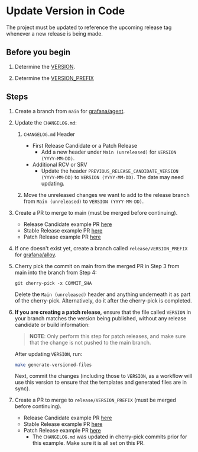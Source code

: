 # Update Version in Code

The project must be updated to reference the upcoming release tag whenever a new release is being made.

## Before you begin

1. Determine the [VERSION](concepts/version.md).

2. Determine the [VERSION_PREFIX](concepts/version.md)

## Steps

1. Create a branch from `main` for [grafana/agent](https://github.com/grafana/agent).

2. Update the `CHANGELOG.md`:

    1. `CHANGELOG.md` Header
        - First Release Candidate or a Patch Release
            - Add a new header under `Main (unreleased)` for `VERSION (YYYY-MM-DD)`.
        - Additional RCV or SRV
            - Update the header `PREVIOUS_RELEASE_CANDIDATE_VERSION (YYYY-MM-DD)` to `VERSION (YYYY-MM-DD)`. The date may need updating.

    2. Move the unreleased changes we want to add to the release branch from `Main (unreleased)` to `VERSION (YYYY-MM-DD)`.

3. Create a PR to merge to main (must be merged before continuing).

    - Release Candidate example PR [here](https://github.com/grafana/agent/pull/3065)
    - Stable Release example PR [here](https://github.com/grafana/agent/pull/3119)
    - Patch Release example PR [here](https://github.com/grafana/agent/pull/3191)

4. If one doesn't exist yet, create a branch called `release/VERSION_PREFIX` for [grafana/alloy](https://github.com/grafana/alloy).

5. Cherry pick the commit on main from the merged PR in Step 3 from main into the branch from Step 4:

    ```
    git cherry-pick -x COMMIT_SHA
    ```

    Delete the `Main (unreleased)` header and anything underneath it as part of the cherry-pick. Alternatively, do it after the cherry-pick is completed.

6. **If you are creating a patch release,** ensure that the file called `VERSION` in your branch matches the version being published, without any release candidate or build information:

   > **NOTE**: Only perform this step for patch releases, and make sure that
   > the change is not pushed to the main branch.

   After updating `VERSION`, run:

   ```bash
   make generate-versioned-files
   ```

   Next, commit the changes (including those to `VERSION`, as a workflow will use this version to ensure that the templates and generated files are in sync).


6. Create a PR to merge to `release/VERSION_PREFIX` (must be merged before continuing).

    - Release Candidate example PR [here](https://github.com/grafana/agent/pull/3066)
    - Stable Release example PR [here](https://github.com/grafana/agent/pull/3123)
    - Patch Release example PR [here](https://github.com/grafana/agent/pull/3193)
        - The `CHANGELOG.md` was updated in cherry-pick commits prior for this example. Make sure it is all set on this PR.
